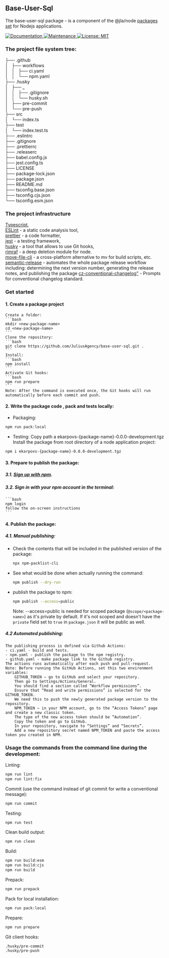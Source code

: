 ## Base-User-Sql

The base-user-sql package - is a component of the @jla/node [packages set](https://github.com/JuliusAgency/node-packages-set) for Nodejs applications.  

<p>
  <a href="https://github.com/JuliusAgency/auth-strategies#readme" target="_blank">
    <img alt="Documentation" src="https://img.shields.io/badge/documentation-yes-brightgreen.svg" />
  </a>
  <a href="https://github.com/JuliusAgency/auth-strategies/graphs/commit-activity" target="_blank">
    <img alt="Maintenance" src="https://img.shields.io/badge/Maintained%3F-yes-green.svg" />
  </a>
  <a href="https://github.com/JuliusAgency/auth-strategies/blob/master/LICENSE" target="_blank">
    <img alt="License: MIT" src="https://img.shields.io/badge/License-MIT-yellow.svg" />
  </a>
</p>


### The project file system tree:

├── .github  
│   ├── workflows  
│   │   ├── ci.yaml  
│   │   └── npm.yaml  
├── .husky  
│   ├── _  
│   │   ├── .gitignore  
│   │   └── husky.sh  
│   ├── pre-commit  
│   └── pre-push  
├── src  
│   └── index.ts  
├── test  
│   └── index.test.ts  
├── .eslintrc  
├── .gitignore  
├── .prettierrc  
├── .releaserc  
├── babel.config.js  
├── jest.config.ts  
├── LICENSE  
├── package-lock.json  
├── package.json  
├── README.md  
├── tsconfig.base.json  
├── tsconfig.cjs.json  
└── tsconfig.esm.json  

### The project infrastructure

[Typescript](http://www.typescriptlang.org/),  
[ESLint](https://www.npmjs.com/package/eslint) - a static code analysis tool,     
[prettier](https://www.npmjs.com/package/prettier) - a code formatter,  
[jest](https://www.npmjs.com/package/jest) - a testing framework,  
[husky](https://www.npmjs.com/package/husky) - a tool that allows to use Git hooks,  
[rimraf](https://www.npmjs.com/package/rimraf) - a deep deletion module for node.  
[move-file-cli](https://www.npmjs.com/package/move-file-cli) - a cross-platform alternative to mv for build scripts, etc.  
[semantic-release](https://www.npmjs.com/package/semantic-release) - automates the whole package release workflow including: determining the next version number, generating the release notes, and publishing the package
[cz-conventional-changelog"]() - Prompts for conventional changelog standard. 

### Get started
#### 1. Create a package project

    Create a folder:
    ```bash
    mkdir <new-package-name>
    cd <new-package-name>
    ```
    Clone the repository:
    ```bash
    git clone https://github.com/JuliusAgency/base-user-sql.git .
    ```
    Install:
    ```bash
    npm install
    ```
    Activate Git hooks:
    ```bash
    npm run prepare
    ```
    Note: After the command is executed once, the Git hooks will run automatically before each commit and push.

#### 2. Write the package code , pack and tests locally:
  - Packaging:
  ```bash
  npm run pack:local
  ```
  - Testing:
  Copy path a ekarpovs-{package-name}-0.0.0-development.tgz
  Install the package from root directory of a node application project:
  ```bash
  npm i ekarpovs-{package-name}-0.0.0-development.tgz
  ```

#### 3. Prepare to publish the package: 
##### 3.1. [Sign up with npm](https://www.npmjs.com/signup).
##### 3.2. Sign in with your npm account in the terminal:
    ```bash
    npm login 
    follow the on-screen instructions
    ```
#### 4. Publish the package:
##### 4.1. Manual publishing:
 - Check the contents that will be included in the published version of the package:
    ```bash
    npx npm-packlist-cli
    ```
 - See what would be done when actually running the command:
    ```bash
    npm publish --dry-run
    ```
 - publish the package to npm:
    ```bash
    npm publish --access=public
    ```
    Note: --access=public is needed for scoped package (`@scope/<package-name>`) as it's private by default. If it's not scoped and doesn't have the `private` field set to `true` in `package.json` it will be public as well.
##### 4.2 Automated publishing:
    The publishing process is defined via Github Actions:
    - ci.yaml - build and tests.
    - npm.yaml - publish the package to the npm registry.
    - github.yaml - make package link to the Github registry.
    The actions runs automatically after each push and pull-request.
    Note: Before running the GitHub Actions, set this two environment variables:  
        GITHUB_TOKEN – go to GitHub and select your repository.  
        Then go to Settings/Actions/General.  
        You should find a section called “Workflow permissions”.  
        Ensure that “Read and write permissions” is selected for the GITHUB_TOKEN.  
        We need this to push the newly generated package version to the repository.  
        NPM_TOKEN – in your NPM account, go to the “Access Tokens” page and create a new classic token.  
        The type of the new access token should be “Automation”.  
        Copy the token and go to GitHub.  
        In your repository, navigate to “Settings” and “Secrets”.  
        Add a new repository secret named NPM_TOKEN and paste the access token you created in NPM.


### Usage the commands from the command line during the development:

Linting:
```bash
npm run lint
npm run lint:fix
```
Commit (use the command instead of git commit for write a conventional message):
```bash
npm run commit
```
Testing:
```bash
npm run test
```
Clean build output:
```bash
npm run clean
```
Build:
```bash
npm run build:esm
npm run build:cjs
npm run build
```
Prepack:
```bash
npm run prepack
```
Pack for local installation:
```bash
npm run pack:local
```

Prepare:
```bash
npm run prepare
```
Git client hooks:
```bash
.husky/pre-commit
.husky/pre-push
```
